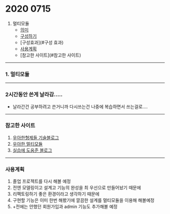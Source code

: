 # 2020 0715

1. 멀티모듈
	* [의미](#의미)
	* [구성하기](#구성하기)
	* [구성효과](#구성 효과)
	* [사용계획](#사용계획)
	* [참고한 사이트](#참고한 사이트)



---



### 1. 멀티모듈



---

### 2시간동안 쓴게 날라감.....



* 날라간건 공부하려고 쓴거니까 다시쓰는건 나중에 복습하면서 쓰는걸로....



---

### 참고한 사이트

1. [우아한형제들 기술블로그](https://woowabros.github.io/study/2019/07/01/multi-module.html)
2. [우아한 멀티모듈](https://jojoldu.tistory.com/444)
3. [실습에 도움준 블로그](https://ahndy84.tistory.com/16)



---

### 사용계획

1. 졸업 프로젝트를 다시 해볼 예정
2. 전엔 모델링이고 설계고 기능의 완성을 최 우선으로 만들어놨기 때문에
3. 리팩토링하기 좋은 환경이라고 생각하기 때문에
4. 구현할 기능은 이미 한번 해봤기에 깔끔한 설계를 멀티모듈을 이용해 해볼예정
5. +전에는 안했던 회원가입과 admin 기능도 추가해볼 예정

